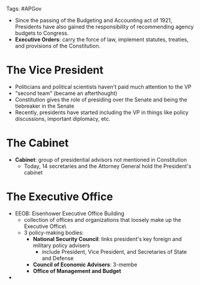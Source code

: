 Tags: #APGov

- Since the passing of the Budgeting and Accounting act of 1921, Presidents have also gained the responsibility of recommending agency budgets to Congress.
- **Executive Orders**: carry the force of law, implement statutes, treaties, and provisions of the Constitution.

# The Vice President
- Politicians and political scientists haven't paid much attention to the VP
- "second team" (became an afterthought)
- Constitution gives the role of presiding over the Senate and being the tiebreaker in the Senate
- Recently, presidents have started including the VP in things like policy discussions, important diplomacy, etc.

# The Cabinet
- **Cabinet**: group of presidential advisors not mentioned in Constitution
	- Today, 14 secretaries and the Attorney General hold the President's cabinet

# The Executive Office
- EEOB: Eisenhower Executive Office Building
	- collection of offices and organizations that loosely make up the Executive Office\
	- 3 policy-making bodies: 
		- **National Security Council**: links president's key foreign and military policy advisers
			- include President, Vice President, and Secretaries of State and Defense
		- **Council of Economic Advisers**: 3-membe
		- **Office of Management and Budget**
- 
